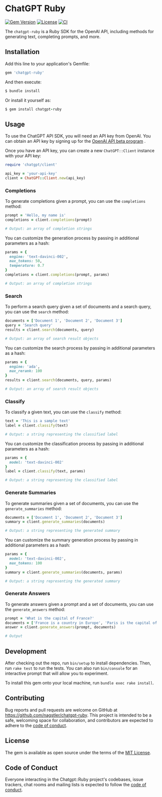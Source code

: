 # ChatGPT Ruby

[![Gem Version](https://badge.fury.io/rb/chatgpt-ruby.svg)](https://badge.fury.io/rb/chatgpt-ruby) [![License](https://img.shields.io/badge/License-MIT-yellow.svg)](https://opensource.org/licenses/MIT) [![CI](https://github.com/nagstler/chatgpt-ruby/actions/workflows/ci.yml/badge.svg?branch=main)](https://github.com/nagstler/chatgpt-ruby/actions/workflows/ci.yml)

The `chatgpt-ruby` is a Ruby SDK for the OpenAI API, including methods for generating text, completing prompts, and more.

## Installation

Add this line to your application's Gemfile:

```ruby
gem 'chatgpt-ruby'
```



And then execute:

```ruby
$ bundle install
```



Or install it yourself as:

```ruby
$ gem install chatgpt-ruby
```

## Usage

To use the ChatGPT API SDK, you will need an API key from OpenAI. You can obtain an API key by signing up for the [OpenAI API beta program](https://beta.openai.com/signup/) .

Once you have an API key, you can create a new `ChatGPT::Client` instance with your API key:

```ruby
require 'chatgpt/client'

api_key = 'your-api-key'
client = ChatGPT::Client.new(api_key)
```


### Completions

To generate completions given a prompt, you can use the `completions` method:

```ruby
prompt = 'Hello, my name is'
completions = client.completions(prompt)

# Output: an array of completion strings
```



You can customize the generation process by passing in additional parameters as a hash:

```ruby
params = {
  engine: 'text-davinci-002',
  max_tokens: 50,
  temperature: 0.7
}
completions = client.completions(prompt, params)

# Output: an array of completion strings
```


### Search

To perform a search query given a set of documents and a search query, you can use the `search` method:

```ruby
documents = ['Document 1', 'Document 2', 'Document 3']
query = 'Search query'
results = client.search(documents, query)

# Output: an array of search result objects
```



You can customize the search process by passing in additional parameters as a hash:

```ruby
params = {
  engine: 'ada',
  max_rerank: 100
}
results = client.search(documents, query, params)

# Output: an array of search result objects
```


### Classify

To classify a given text, you can use the `classify` method:

```ruby
text = 'This is a sample text'
label = client.classify(text)

# Output: a string representing the classified label
```



You can customize the classification process by passing in additional parameters as a hash:

```ruby
params = {
  model: 'text-davinci-002'
}
label = client.classify(text, params)

# Output: a string representing the classified label
```


### Generate Summaries

To generate summaries given a set of documents, you can use the `generate_summaries` method:

```ruby
documents = ['Document 1', 'Document 2', 'Document 3']
summary = client.generate_summaries(documents)

# Output: a string representing the generated summary
```



You can customize the summary generation process by passing in additional parameters as a hash:

```ruby
params = {
  model: 'text-davinci-002',
  max_tokens: 100
}
summary = client.generate_summaries(documents, params)

# Output: a string representing the generated summary
```


### Generate Answers

To generate answers given a prompt and a set of documents, you can use the `generate_answers` method:

```ruby
prompt = 'What is the capital of France?'
documents = ['France is a country in Europe', 'Paris is the capital of France']
answer = client.generate_answers(prompt, documents)

# Output
```

## Development

After checking out the repo, run `bin/setup` to install dependencies. Then, run `rake test` to run the tests. You can also run `bin/console` for an interactive prompt that will allow you to experiment.

To install this gem onto your local machine, run `bundle exec rake install`.

## Contributing

Bug reports and pull requests are welcome on GitHub at https://github.com/nagstler/chatgpt-ruby. This project is intended to be a safe, welcoming space for collaboration, and contributors are expected to adhere to the [code of conduct](https://github.com/nagstler/chatgpt-ruby/blob/main/CODE_OF_CONDUCT.md).

## License

The gem is available as open source under the terms of the [MIT License](https://opensource.org/licenses/MIT).

## Code of Conduct

Everyone interacting in the Chatgpt::Ruby project's codebases, issue trackers, chat rooms and mailing lists is expected to follow the [code of conduct](https://github.com/nagstler/chatgpt-ruby/blob/main/CODE_OF_CONDUCT.md).
